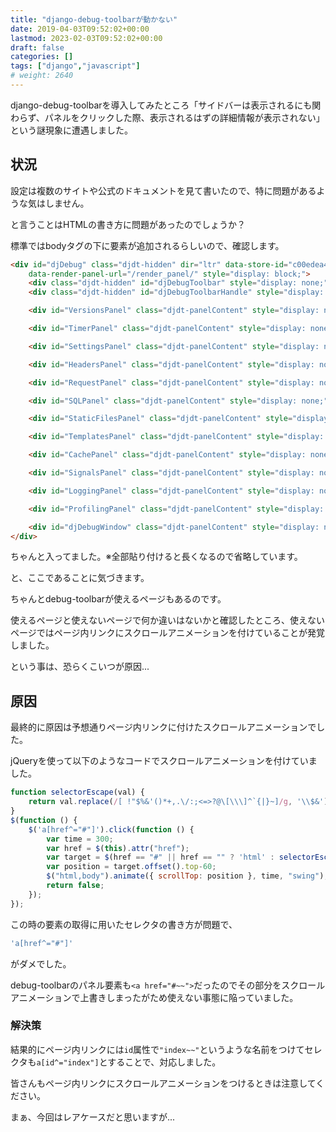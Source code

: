 ```yaml
---
title: "django-debug-toolbarが動かない"
date: 2019-04-03T09:52:02+00:00
lastmod: 2023-02-03T09:52:02+00:00
draft: false
categories: []
tags: ["django","javascript"]
# weight: 2640
---
```

django-debug-toolbarを導入してみたところ「サイドバーは表示されるにも関わらず、パネルをクリックした際、表示されるはずの詳細情報が表示されない」という謎現象に遭遇しました。  

## 状況  

設定は複数のサイトや公式のドキュメントを見て書いたので、特に問題があるような気はしません。  

と言うことはHTMLの書き方に問題があったのでしょうか？  

標準ではbodyタグの下に要素が追加されるらしいので、確認します。  
```html
<div id="djDebug" class="djdt-hidden" dir="ltr" data-store-id="c00edea49571430282da1d3a0fd71302"
    data-render-panel-url="/render_panel/" style="display: block;">
    <div class="djdt-hidden" id="djDebugToolbar" style="display: none;"></div>
    <div class="djdt-hidden" id="djDebugToolbarHandle" style="display: block;"></div>

    <div id="VersionsPanel" class="djdt-panelContent" style="display: none;"></div>

    <div id="TimerPanel" class="djdt-panelContent" style="display: none;"></div>

    <div id="SettingsPanel" class="djdt-panelContent" style="display: none;"></div>

    <div id="HeadersPanel" class="djdt-panelContent" style="display: none;"></div>

    <div id="RequestPanel" class="djdt-panelContent" style="display: none;"></div>

    <div id="SQLPanel" class="djdt-panelContent" style="display: none;"></div>

    <div id="StaticFilesPanel" class="djdt-panelContent" style="display: none;"></div>

    <div id="TemplatesPanel" class="djdt-panelContent" style="display: none;"></div>

    <div id="CachePanel" class="djdt-panelContent" style="display: none;"></div>

    <div id="SignalsPanel" class="djdt-panelContent" style="display: none;"></div>

    <div id="LoggingPanel" class="djdt-panelContent" style="display: none;"></div>

    <div id="ProfilingPanel" class="djdt-panelContent" style="display: none;"></div>

    <div id="djDebugWindow" class="djdt-panelContent" style="display: none;"></div>
</div>
```
ちゃんと入ってました。※全部貼り付けると長くなるので省略しています。    

と、ここであることに気づきます。  

ちゃんとdebug-toolbarが使えるページもあるのです。  

使えるページと使えないページで何か違いはないかと確認したところ、使えないページではページ内リンクにスクロールアニメーションを付けていることが発覚しました。  

という事は、恐らくこいつが原因...  

## 原因  
最終的に原因は予想通りページ内リンクに付けたスクロールアニメーションでした。  

jQueryを使って以下のようなコードでスクロールアニメーションを付けていました。  
```js
function selectorEscape(val) {
    return val.replace(/[ !"$%&'()*+,.\/:;<=>?@\[\\\]^`{|}~]/g, '\\$&');
}
$(function () {
    $('a[href^="#"]').click(function () {
        var time = 300;
        var href = $(this).attr("href");
        var target = $(href == "#" || href == "" ? 'html' : selectorEscape(href));
        var position = target.offset().top-60;
        $("html,body").animate({ scrollTop: position }, time, "swing");
        return false;
    });
});
```

この時の要素の取得に用いたセレクタの書き方が問題で、  
```js
'a[href^="#"]'
```
がダメでした。  

debug-toolbarのパネル要素も`<a href="#~~">`だったのでその部分をスクロールアニメーションで上書きしまったがため使えない事態に陥っていました。  

### 解決策  
結果的にページ内リンクには`id`属性で`"index~~"`というような名前をつけてセレクタも`a[id^="index"]`とすることで、対応しました。  

皆さんもページ内リンクにスクロールアニメーションをつけるときは注意してください。  

まぁ、今回はレアケースだと思いますが...
